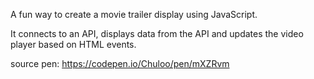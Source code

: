 A fun way to create a movie trailer display using JavaScript.

It connects to an API, displays data from the API and updates the video player based on HTML events.

source pen: https://codepen.io/Chuloo/pen/mXZRvm